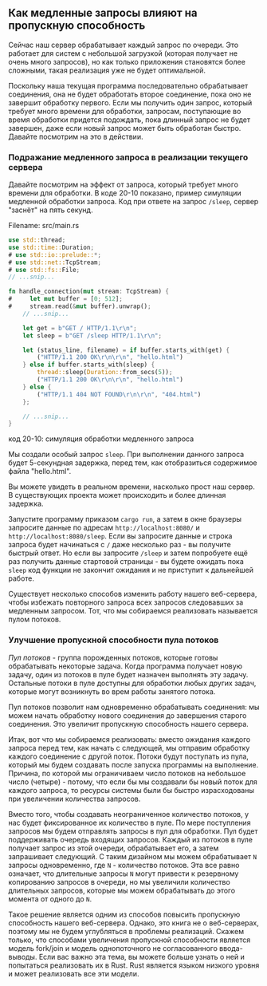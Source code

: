 ## Как медленные запросы влияют на пропускную способность

Сейчас наш сервер обрабатывает каждый запрос по очереди. Это работает для систем
с небольшой загрузкой (которая получает не очень много запросов), но как только
приложения становятся более сложными, такая реализация уже не будет оптимальной.

Поскольку наша текущая программа последовательно обрабатывает соединения, она не будет
обработать второе соединение, пока оно не завершит обработку первого. Если мы
получить один запрос, который требует много времени для обработки, запросам,
поступающие во время обработки придется подождать, пока длинный запрос не будет
завершен, даже если новый запрос может быть обработан быстро. Давайте посмотрим
на это в действии.

### Подражание медленного запроса в реализации текущего сервера

Давайте посмотрим на эффект от запроса, который требует много времени для обработки.
В коде 20-10 показано, пример симуляции медленной обработки запроса. Код при ответе
на запрос `/sleep`, сервер "заснёт" на пять секунд.

<span class="filename">Filename: src/main.rs</span>

```rust
use std::thread;
use std::time::Duration;
# use std::io::prelude::*;
# use std::net::TcpStream;
# use std::fs::File;
// ...snip...

fn handle_connection(mut stream: TcpStream) {
#     let mut buffer = [0; 512];
#     stream.read(&mut buffer).unwrap();
    // ...snip...

    let get = b"GET / HTTP/1.1\r\n";
    let sleep = b"GET /sleep HTTP/1.1\r\n";

    let (status_line, filename) = if buffer.starts_with(get) {
        ("HTTP/1.1 200 OK\r\n\r\n", "hello.html")
    } else if buffer.starts_with(sleep) {
        thread::sleep(Duration::from_secs(5));
        ("HTTP/1.1 200 OK\r\n\r\n", "hello.html")
    } else {
        ("HTTP/1.1 404 NOT FOUND\r\n\r\n", "404.html")
    };

    // ...snip...
}
```

<span class="caption">код 20-10: симуляция обработки медленного запроса</span>

Мы создали особый запрос `sleep`. При выполнении данного запроса будет 5-секундная
задержка, перед тем, как отобразиться содержимое файла "hello.html".

Вы можете увидеть в реальном времени, насколько прост наш сервер. В существующих проекта
может происходить и более длинная задержка.

Запустите программу приказом `cargo run`, а затем в окне браузеры запросите данные
по адресам `http://localhost:8080/` и `http://localhost:8080/sleep`. Если вы запросите
данные и строка запроса будет начинаться с `/` даже несколько раз - вы получите
быстрый ответ. Но если вы запросите `/sleep` и затем попробуете ещё раз получить
данные стартовой страницы - вы будете ожидать пока `sleep` код функции не закончит
ожидания и не приступит к дальнейшей работе.

Существует несколько способов изменить работу нашего веб-сервера, чтобы избежать
повторного запроса всех запросов следовавших за медленным запросом. Тот, что мы
собираемся реализовать называется пулом потоков.

### Улучшение пропускной способности пула потоков

*Пул потоков* - группа порожденных потоков, которые готовы обрабатывать некоторые
задача. Когда программа получает новую задачу, один из потоков в пуле будет
назначен выполнять эту задачу. Остальные потоки в пуле доступны для обработки
любых других задач, которые могут возникнуть во врем работы занятого потока.

Пул потоков позволит нам одновременно обрабатывать соединения: мы можем начать
обработку нового соединения до завершения старого соединения. Это увеличит
пропускную способность нашего сервера.

Итак, вот что мы собираемся реализовать: вместо ожидания каждого запроса
перед тем, как начать с следующей, мы отправим обработку каждого
соединение с другой поток. Потоки будут поступать из пула, который мы будем создавать
после запуска программы на выполнение. Причина, по которой мы ограничиваем
число потоков на небольшое число (четыре) - потому, что если бы мы создавали бы
новый поток для каждого запроса, то ресурсы системы были бы быстро израсходованы
при увеличении количества запросов.

Вместо того, чтобы создавать неограниченное количество потоков, у нас будет фиксированное
их количество в пуле. По мере поступления запросов мы будем отправлять запросы в
пул для обработки. Пул будет поддерживать очередь входящих запросов. Каждый из
потоков в пуле получает запрос из этой очереди, обрабатывает его, а затем запрашивает
следующий. С таким дизайном мы можем обрабатывает `N` запросы одновременно, где
`N` - количество потоков. Эта все равно означает, что длительные запросы `N` могут
привести к резервному копированию запросов в очереди, но мы увеличили количество
длительных запросов, которые мы можем обрабатывать до этого момента от одного до `N`.

Такое решение является одним из способов повысить пропускную способность нашего
веб-сервера. Однако, это книга не о веб-серверах, поэтому мы не будем углубляться
в проблемы реализаций. Скажем только, что способами увеличения пропускной способности
является модель fork/join и модель однопоточного не согласованного ввода-выводы. Если
вас важно эта тема, вы можете больше узнать о ней и попытаться реализовать их
в Rust. Rust является языком низкого уровня и может реализовать все эти модели.

